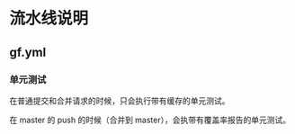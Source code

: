 # 流水线说明

## gf.yml

### 单元测试

在普通提交和合并请求的时候，只会执行带有缓存的单元测试。

在 master 的 push 的时候（合并到 master），会执带有覆盖率报告的单元测试。
